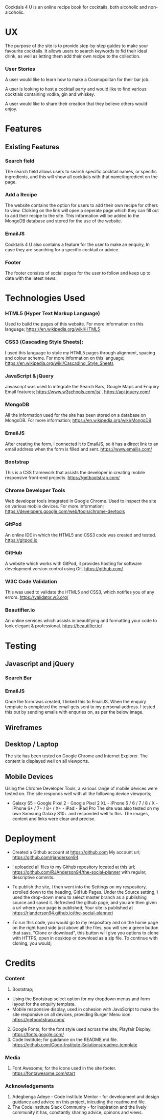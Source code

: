 Cocktials 4 U is an online recipe book for cocktails, both alcoholic and non-alcoholic. 

# UX
The purpose of the site is to provide step-by-step guides to make your favourite cocktails. It allows users to search keywords to fid their ideal drink, as well as letting them add their own recipe to the collection.

### User Stories
A user would like to learn how to make a Cosmopolitan for their bar job.

A user is looking to host a cocktail party and would like to find various cocktials containing vodka, gin and whiskey.

A user would like to share their creation that they believe others would enjoy.

# Features
## Existing Features 
### Search field
The search field allows users to search specific cocktail names, or specific ingredients, and this will show all cocktials with that name/ingredient on the page.
### Add a Recipe
The website contains the option for users to add their own recipe for others to view. Clciking on the link will open a seperate page which they can fill out to add their recipe to the site. This information will be added to the MongoDB database and stored for the use of the website.
### EmailJS
Cocktails 4 U also contains a feature for the user to make an enquiry, In case they are searching for a specific cocktail or advice.
### Footer
The footer consists of social pages for the user to follow and keep up to date with the latest news.

# Technologies Used
### HTML5 (Hyper Text Markup Language)
Used to build the pages of this website. For more information on this language; https://en.wikipedia.org/wiki/HTML5
### CSS3 (Cascading Style Sheets):
I used this language to style my HTML5 pages through alignment, spacing and colour scheme. For more information on this language; https://en.wikipedia.org/wiki/Cascading_Style_Sheets
### JavaScript & jQuery
Javascript was used to integrate the Search Bars, Google Maps and Enquiry Email features; https://www.w3schools.com/js/ , https://api.jquery.com/
### MongoDB
All the information used for the site has been stored on a database on MongoDB. For more information; https://en.wikipedia.org/wiki/MongoDB
### EmailJS
After creating the form, i connected it to EmailJS, so it has a direct link to an email address when the form is filled and sent. https://www.emailjs.com/
### Bootstrap
This is a CSS framework that assists the developer in creating mobile responsive front-end projects. https://getbootstrap.com/
### Chrome Developer Tools
Web developer tools integrated in Google Chrome. Used to inspect the site on various mobile devices. For more information; https://developers.google.com/web/tools/chrome-devtools
### GitPod
An online IDE in which the HTML5 and CSS3 code was created and tested. https://gitpod.io
### GitHub
A website which works with GitPod, it provides hosting for software development version control using Git. https://github.com/
### W3C Code Validation
This was used to validate the HTML5 and CSS3, which notifies you of any errors. https://validator.w3.org/
### Beautifier.io
An online services which assists in beautifying and formatting your code to look elegant & professional. https://beautifier.io/

# Testing
## Javascript and jQuery
### Search Bar

### EmailJS
Once the form was created, I linked this to EmailJS. When the enquiry template is completed the email gets sent to my personal address. 
I tested this out by sending emails with enquries on, as per the below image.

## Wireframes

## Desktop / Laptop
The site has been tested on Google Chrome and Internet Explorer. The content is displayed well on all viewports. 
## Mobile Devices
Using the Chrome Developer Tools, a various range of mobile devices were tested on. The site responds well with all the following device viewports;
- Galaxy S5 - Google Pixel 2 - Google Pixel 2 XL - iPhone 5 / 6 / 7 / 8 / X - iPhone 6+ / 7+ / 8+ / X+ - iPad - iPad Pro 
The site was also tested on my own Samsung Galaxy S10+ and responded well to this. The images, content and links were clear and precise. 

# Deployment

- Created a Github account at https://github.com My account url; https://github.com/rjanderson94

- I uploaded all files to my Github repository located at this url; https://github.com/RJAnderson94/the-social-planner with regular, descriptive commits.
- To publish the site, I then went into the Settings on my respository, scrolled down to the heading, GitHub Pages. Under the Source setting, I used the drop-down menu to select master branch as a publishing source and saved it. Refreshed the github page, and you are then given a url where your page is published; Your site is published at https://rjanderson94.github.io/the-social-planner/
- To run this code, you would go to my respository and on the home page on the right hand side just above all the files, you will see a green button that says, "Clone or download", this button will give you options to clone with HTTPS, open in desktop or download as a zip file. To continue with cloning, you would;


# Credits
### Content
1. Bootstrap;
 - Using the Bootstrap select option for my dropdown menus and form layout for the enquiry template.
 - Mobile responsive display, used in cohesion with JavaScript to make the site responsive on all devices, providing Burger Menu icon.
 https://getbootstrap.com/
2. Google Fonts; for the font style used across the site; Playfair Display. https://fonts.google.com/
3. Code Institute; for guidance on the README.md file. https://github.com/Code-Institute-Solutions/readme-template

### Media
1. Font Awesome; for the icons used in the site footer. https://fontawesome.com/start

### Acknowledgements
1. Adegbenga Adeye - Code Institute Mentor - for development and design guidance and advice on this project, inlcuding the readme.md file.
2. The Code Institute Slack Community - for inspiration and the lively community it has, constantly sharing advice, opinons and views.
